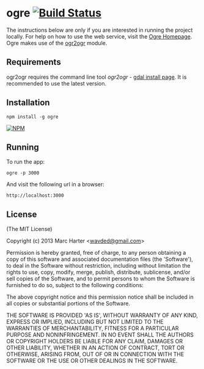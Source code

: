 # ogre [![Build Status](https://secure.travis-ci.org/wavded/ogre.png)](http://travis-ci.org/wavded/ogre)

The instructions below are only if you are interested in running the project locally.  For help on how to use the web service, visit the [Ogre Homepage](http://ogre.adc4gis.com).  Ogre makes use of the [ogr2ogr](https://github.com/wavded/ogr2ogr) module.

## Requirements

ogr2ogr requires the command line tool *ogr2ogr* - [gdal install page](http://trac.osgeo.org/gdal/wiki/DownloadingGdalBinaries).
It is recommended to use the latest version.

## Installation

    npm install -g ogre

[![NPM](https://nodei.co/npm/ogre.png?downloads=true)](https://nodei.co/npm/ogre)

## Running

To run the app:

    ogre -p 3000

And visit the following url in a browser:

    http://localhost:3000

## License

(The MIT License)

Copyright (c) 2013 Marc Harter &lt;wavded@gmail.com&gt;

Permission is hereby granted, free of charge, to any person obtaining
a copy of this software and associated documentation files (the
'Software'), to deal in the Software without restriction, including
without limitation the rights to use, copy, modify, merge, publish,
distribute, sublicense, and/or sell copies of the Software, and to
permit persons to whom the Software is furnished to do so, subject to
the following conditions:

The above copyright notice and this permission notice shall be
included in all copies or substantial portions of the Software.

THE SOFTWARE IS PROVIDED 'AS IS', WITHOUT WARRANTY OF ANY KIND,
EXPRESS OR IMPLIED, INCLUDING BUT NOT LIMITED TO THE WARRANTIES OF
MERCHANTABILITY, FITNESS FOR A PARTICULAR PURPOSE AND NONINFRINGEMENT.
IN NO EVENT SHALL THE AUTHORS OR COPYRIGHT HOLDERS BE LIABLE FOR ANY
CLAIM, DAMAGES OR OTHER LIABILITY, WHETHER IN AN ACTION OF CONTRACT,
TORT OR OTHERWISE, ARISING FROM, OUT OF OR IN CONNECTION WITH THE
SOFTWARE OR THE USE OR OTHER DEALINGS IN THE SOFTWARE.

